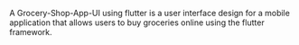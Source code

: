 A Grocery-Shop-App-UI using flutter is a user interface design for a mobile application that allows users to buy groceries online using the flutter framework.
